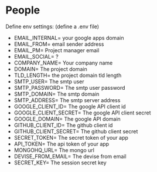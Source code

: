 People
======

Define env settings: (define a .env file)

* EMAIL_INTERNAL= your google apps domain
* EMAIL_FROM= email sender address
* EMAIL_PM= Project manager email
* EMAIL_SOCIAL= ?
* COMPANY_NAME= Your company name
* DOMAIN= The project domain
* TLD_LENGTH= the project domain tld length
* SMTP_USER= The smtp user
* SMTP_PASSWORD= The smtp user password
* SMTP_DOMAIN= The smtp domain
* SMTP_ADDRESS= The smtp server address
* GOOGLE_CLIENT_ID= The google API client id
* GOOGLE_CLIENT_SECRET= The google API client secret
* GOOGLE_DOMAIN= The google API domain
* GITHUB_CLIENT_ID= The github client id
* GITHUB_CLIENT_SECRET= The github client secret
* SECRET_TOKEN= The secret token of your app
* API_TOKEN= The api token of your app
* MONGOHQ_URL= The mongo url
* DEVISE_FROM_EMAIL= The devise from email
* SECRET_KEY= The session secret key


